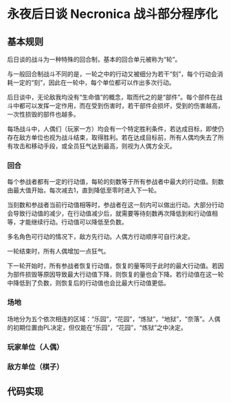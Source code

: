 # 永夜后日谈 Necronica 战斗部分程序化

## 基本规则

后日谈的战斗为一种特殊的回合制，基本的回合单元被称为“轮”。

与一般回合制战斗不同的是，一轮之中的行动又被细分为若干“刻”，每个行动会消耗一定的“刻”，因此在一轮中，每个单位都可以作出多次行动。

后日谈中，无论敌我均没有“生命值”的概念，取而代之的是“部件”。每个部件在战斗中都可以发挥一定作用，而在受到伤害时，若干部件会损坏，受到的伤害越高，一次性损毁的部件也越多。

每场战斗中，人偶们（玩家一方）均会有一个特定胜利条件，若达成目标，即使仍存在敌方单位也视为战斗结束，取得胜利。若在达成目标前，所有人偶均失去了所有攻击和移动手段，或全员狂气达到最高，则视为人偶方全灭。

### 回合

每个参战者都有一定的行动值，每轮的刻数等于所有参战者中最大的行动值。刻数由最大值开始，每次减去1，直到降低至零时进入下一轮。

当刻数和参战者当前行动值相等时，参战者在这一刻内可以做出行动。大部分行动会导致行动值的减少，在行动值减少后，就需要等待刻数再次降低到和行动值相等，才能继续行动。行动值可以降低至负数。

多名角色可行动的情况下，敌方先行动。人偶方行动顺序可自行决定。

一轮结束时，所有人偶增加一点狂气。

下一轮开始时，所有参战者恢复行动值，恢复的量等同于此时的最大行动值。若因为部件损毁等原因导致最大行动值下降，则恢复的量也会下降。若行动值在这一轮中降低到了负数，则恢复后的行动值也会比最大行动值更低。

### 场地

场地分为五个依次相连的区域：“乐园”，“花园”，“炼狱”，“地狱”，“奈落”。人偶的初期位置由PL决定，但仅能在“乐园”，“花园”，“炼狱”之中决定。

### 玩家单位（人偶）

### 敌方单位（棋子）

## 代码实现

